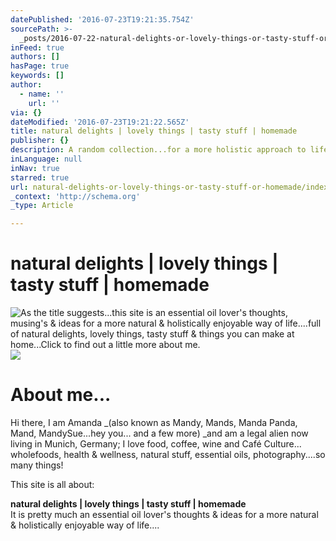 ```yaml
---
datePublished: '2016-07-23T19:21:35.754Z'
sourcePath: >-
  _posts/2016-07-22-natural-delights-or-lovely-things-or-tasty-stuff-or-homemade.md
inFeed: true
authors: []
hasPage: true
keywords: []
author:
  - name: ''
    url: ''
via: {}
dateModified: '2016-07-23T19:21:22.565Z'
title: natural delights | lovely things | tasty stuff | homemade
publisher: {}
description: A random collection...for a more holistic approach to life
inLanguage: null
inNav: true
starred: true
url: natural-delights-or-lovely-things-or-tasty-stuff-or-homemade/index.html
_context: 'http://schema.org'
_type: Article

---
```

# natural delights | lovely things | tasty stuff | homemade
![As the title suggests...this site is an essential oil lover's thoughts, musing's & ideas for a more natural & holistically enjoyable way of life....full of natural delights, lovely things, tasty stuff & things you can make at home...Click to find out a little more about me.](https://the-grid-user-content.s3-us-west-2.amazonaws.com/020eef84-7f9b-4c3a-92b0-a0fa257dc43e.jpg)
![](https://the-grid-user-content.s3-us-west-2.amazonaws.com/cd08a3de-39bf-4c6b-9bb3-06d992394795.jpg)

# About me...

Hi there, I am Amanda _(also known as Mandy, Mands, Manda Panda, Mand, MandySue...hey you... and a few more) _and am a legal alien now living in Munich, Germany; I love food, coffee, wine and Café Culture... wholefoods, health & wellness, natural stuff, essential oils, photography....so many things!

This site is all about:

**natural delights | lovely things | tasty stuff | homemade**  
It is pretty much an essential oil lover's thoughts & ideas for a more natural & holistically enjoyable way of life....